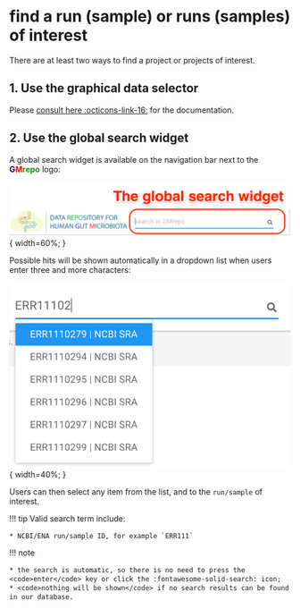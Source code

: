 # find a run (sample) or runs (samples) of interest

There are at least two ways to find a project or projects of interest.

## 1. Use the graphical data selector

Please [consult here :octicons-link-16:](graphicdataselector.md) for the documentation.

## 2. Use the global search widget

A global search widget is available on the navigation bar next to the <b><span style="color:darkblue">G</span><span style="color:red">M</span><span style="color:forestgreen">repo</span></b> logo:

![](images/finder/globalsearchwidget.png){ width=60%; }

Possible hits will be shown automatically in a dropdown list when users enter three and more characters:

![](images/finder/findrun.png){ width=40%; }

Users can then select any item from the list, and to the `run/sample` of interest. 

!!! tip
    Valid search term include:

    * NCBI/ENA run/sample ID, for example `ERR111`

!!! note

    * the search is automatic, so there is no need to press the <code>enter</code> key or click the :fontawesome-solid-search: icon;
    * <code>nothing will be shown</code> if no search results can be found in our database.
